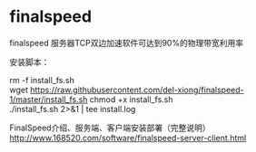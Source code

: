 # finalspeed
finalspeed
服务器TCP双边加速软件可达到90%的物理带宽利用率


安装脚本：

rm -f install_fs.sh  
wget https://raw.githubusercontent.com/del-xiong/finalspeed-1/master/install_fs.sh
chmod +x install_fs.sh  
./install_fs.sh 2>&1 | tee install.log

FinalSpeed介绍、服务端、客户端安装部署（完整说明）
http://www.168520.com/software/finalspeed-server-client.html
